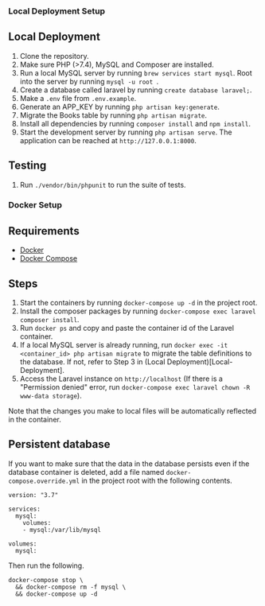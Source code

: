 ### Local Deployment Setup

## Local Deployment

1. Clone the repository.
1. Make sure PHP (>7.4), MySQL and Composer are installed.
1. Run a local MySQL server by running `brew services start mysql`. Root into the server by running `mysql -u root `.
1. Create a database called laravel by running `create database laravel;`.
1. Make a `.env` file from `.env.example`.
1. Generate an APP_KEY by running `php artisan key:generate`.
1. Migrate the Books table by running `php artisan migrate`.
1. Install all dependencies by running `composer install` and `npm install`.
1. Start the development server by running `php artisan serve`. The application can be reached at `http://127.0.0.1:8000`.

## Testing

1. Run `./vendor/bin/phpunit` to run the suite of tests.

### Docker Setup

## Requirements
- [Docker](https://docs.docker.com/install)
- [Docker Compose](https://docs.docker.com/compose/install)

## Steps
1. Start the containers by running `docker-compose up -d` in the project root.
1. Install the composer packages by running `docker-compose exec laravel composer install`.
1. Run `docker ps` and copy and paste the container id of the Laravel container.
1. If a local MySQL server is already running, run `docker exec -it <container_id> php artisan migrate` to migrate the table definitions to the database. If not, refer to Step 3 in (Local Deployment)[Local-Deployment].
1. Access the Laravel instance on `http://localhost` (If there is a "Permission denied" error, run `docker-compose exec laravel chown -R www-data storage`).

Note that the changes you make to local files will be automatically reflected in the container. 

## Persistent database
If you want to make sure that the data in the database persists even if the database container is deleted, add a file named `docker-compose.override.yml` in the project root with the following contents.
```
version: "3.7"

services:
  mysql:
    volumes:
    - mysql:/var/lib/mysql

volumes:
  mysql:
```
Then run the following.
```
docker-compose stop \
  && docker-compose rm -f mysql \
  && docker-compose up -d
``` 